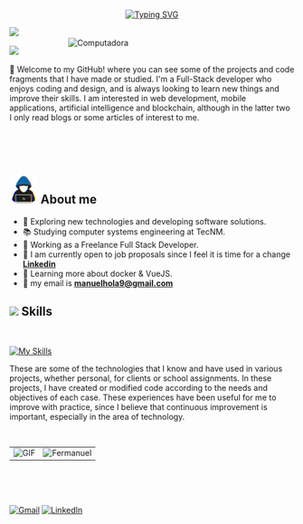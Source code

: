 <br>
<p align="center">
    <a href="https://git.io/typing-svg"><img src="https://readme-typing-svg.herokuapp.com?font=Roboto&weight=500&size=35&pause=1000&color=1168F7&random=false&width=500&lines=Fernando+Espinosa;Computer+Systems+Engineer;Full-Stack+Jr+Developer" alt="Typing SVG" /></a>
</p>

<img src="https://user-images.githubusercontent.com/73097560/115834477-dbab4500-a447-11eb-908a-139a6edaec5c.gif">

<br>

<img src="https://raw.githubusercontent.com/MicaelliMedeiros/micaellimedeiros/master/image/computer-illustration.png" alt="Computadora" min-width="400px" max-width="400px" width="400px" align="right">

![](https://komarev.com/ghpvc/?username=Fermanuel&color=006bed)

<p align="left">
    👋 Welcome to my GitHub! where you can see some of the projects and code fragments that I have made or studied. I'm a Full-Stack developer who enjoys coding and design, and is always looking to learn new things and improve their skills. I am interested in web development, mobile applications, artificial intelligence and blockchain, although in the latter two I only read blogs or some articles of interest to me.
</p>

<br><br><br>

## <picture><img src = "https://github.com/0xAbdulKhalid/0xAbdulKhalid/raw/main/assets/mdImages/about_me.gif" width = 50px></picture> **About me**

- 🤔 Exploring new technologies and developing software solutions.
- 📚 Studying computer systems engineering at TecNM.
- 💼 Working as a Freelance Full Stack Developer.
- 👔 I am currently open to job proposals since I feel it is time for a change **[Linkedin](https://www.linkedin.com/in/f-espinosa/)**
- 🌱 Learning more about docker & VueJS.
- 📧 my email is **manuelhola9@gmail.com**

## <img src="https://media2.giphy.com/media/QssGEmpkyEOhBCb7e1/giphy.gif?cid=ecf05e47a0n3gi1bfqntqmob8g9aid1oyj2wr3ds3mg700bl&rid=giphy.gif" width ="25"><b> Skills</b>

<br>

[![My Skills](https://skillicons.dev/icons?i=react,js,flutter,git,html,css,c,cpp,cs,bootstrap,dotnet,electron,express,figma,github,jquery,latex,linux,md,materialui,mysql,nodejs,postgres,postman,powershell,prisma,py,sass,supabase,sequelize,vite,wordpress,raspberrypi&perline=13)](https://skillicons.dev)

These are some of the technologies that I know and have used in various projects, whether personal, for clients or school assignments. In these projects, I have created or modified code according to the needs and objectives of each case. These experiences have been useful for me to improve with practice, since I believe that continuous improvement is important, especially in the area of technology.

<br>

<table>
  <tr>
    <td align="center">
      <img alt="GIF" src="https://media.giphy.com/media/836HiJc7pgzy8iNXCn/giphy.gif" width="300px"/>
    </td>
    <td align="center">
      <img src="https://github-readme-stats.vercel.app/api?username=Fermanuel&show_icons=true&theme=dark" alt="Fermanuel" /> 
    </td>
  </tr>
</table>

<br><br><br>

[![Gmail](https://img.shields.io/badge/-GMAIL-D14836?style=for-the-badge&logo=gmail&logoColor=white)](manuelhola9@gmail.com)
[![LinkedIn](https://img.shields.io/badge/-LINKEDIN-0077B5?style=for-the-badge&logo=linkedin&logoColor=white)](https://www.linkedin.com/in/f-espinosa/)
